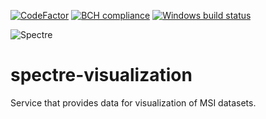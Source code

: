[![CodeFactor](https://www.codefactor.io/repository/github/spectre-team/spectre-visualization/badge)](https://www.codefactor.io/repository/github/spectre-team/spectre-visualization)
[![BCH compliance](https://bettercodehub.com/edge/badge/spectre-team/spectre-visualization?branch=master)](https://bettercodehub.com/)
[![Windows build status](https://ci.appveyor.com/api/projects/status/4r3ij5i27dg7l85q?svg=true)](https://ci.appveyor.com/project/gmrukwa/spectre-visualization)

![Spectre](https://user-images.githubusercontent.com/1897842/31115297-0fe2c3aa-a822-11e7-90e6-92ceccf76137.jpg)

# spectre-visualization

Service that provides data for visualization of MSI datasets.
